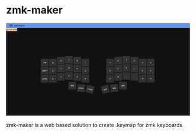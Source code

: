# zmk-maker

![awd](./preview.png)

zmk-maker is a web based solution to create .keymap for zmk keyboards.
